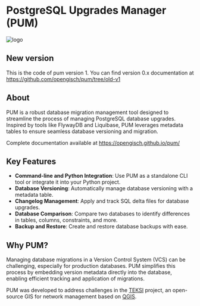 # PostgreSQL Upgrades Manager (PUM)

![logo](https://raw.githubusercontent.com/opengisch/pum/main/docs/docs/assets/images/pum.png)

## New version

This is the code of pum version 1.
You can find version 0.x documentation at https://github.com/opengisch/pum/tree/old-v1

## About

PUM is a robust database migration management tool designed to streamline the process of managing PostgreSQL database upgrades. Inspired by tools like FlywayDB and Liquibase, PUM leverages metadata tables to ensure seamless database versioning and migration.

Complete documentation available at https://opengisch.github.io/pum/

## Key Features

- **Command-line and Python Integration**: Use PUM as a standalone CLI tool or integrate it into your Python project.
- **Database Versioning**: Automatically manage database versioning with a metadata table.
- **Changelog Management**: Apply and track SQL delta files for database upgrades.
- **Database Comparison**: Compare two databases to identify differences in tables, columns, constraints, and more.
- **Backup and Restore**: Create and restore database backups with ease.

## Why PUM?

Managing database migrations in a Version Control System (VCS) can be challenging, especially for production databases. PUM simplifies this process by embedding version metadata directly into the database, enabling efficient tracking and application of migrations.

PUM was developed to address challenges in the [TEKSI](https://github.com/TESKI) project, an open-source GIS for network management based on [QGIS](http://qgis.org/fr/site/).
